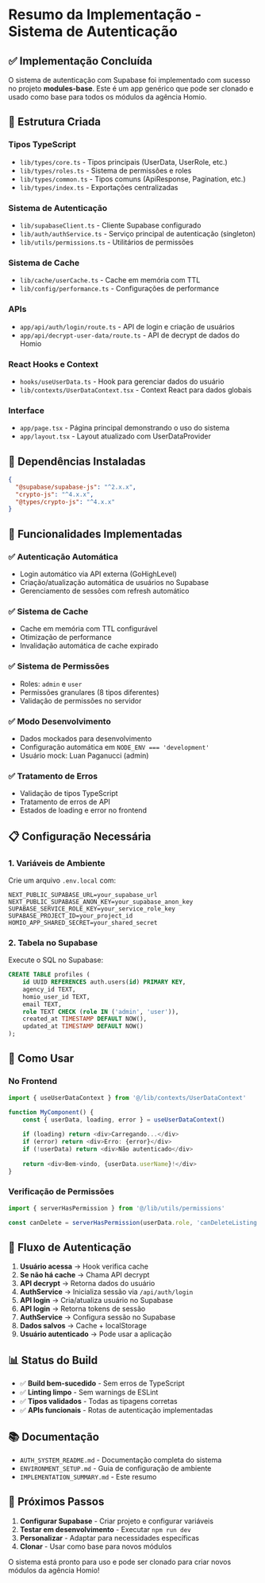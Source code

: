 # Resumo da Implementação - Sistema de Autenticação

## ✅ Implementação Concluída

O sistema de autenticação com Supabase foi implementado com sucesso no projeto **modules-base**. Este é um app genérico que pode ser clonado e usado como base para todos os módulos da agência Homio.

## 📁 Estrutura Criada

### Tipos TypeScript
- `lib/types/core.ts` - Tipos principais (UserData, UserRole, etc.)
- `lib/types/roles.ts` - Sistema de permissões e roles
- `lib/types/common.ts` - Tipos comuns (ApiResponse, Pagination, etc.)
- `lib/types/index.ts` - Exportações centralizadas

### Sistema de Autenticação
- `lib/supabaseClient.ts` - Cliente Supabase configurado
- `lib/auth/authService.ts` - Serviço principal de autenticação (singleton)
- `lib/utils/permissions.ts` - Utilitários de permissões

### Sistema de Cache
- `lib/cache/userCache.ts` - Cache em memória com TTL
- `lib/config/performance.ts` - Configurações de performance

### APIs
- `app/api/auth/login/route.ts` - API de login e criação de usuários
- `app/api/decrypt-user-data/route.ts` - API de decrypt de dados do Homio

### React Hooks e Context
- `hooks/useUserData.ts` - Hook para gerenciar dados do usuário
- `lib/contexts/UserDataContext.tsx` - Context React para dados globais

### Interface
- `app/page.tsx` - Página principal demonstrando o uso do sistema
- `app/layout.tsx` - Layout atualizado com UserDataProvider

## 🔧 Dependências Instaladas

```json
{
  "@supabase/supabase-js": "^2.x.x",
  "crypto-js": "^4.x.x",
  "@types/crypto-js": "^4.x.x"
}
```

## 🚀 Funcionalidades Implementadas

### ✅ Autenticação Automática
- Login automático via API externa (GoHighLevel)
- Criação/atualização automática de usuários no Supabase
- Gerenciamento de sessões com refresh automático

### ✅ Sistema de Cache
- Cache em memória com TTL configurável
- Otimização de performance
- Invalidação automática de cache expirado

### ✅ Sistema de Permissões
- Roles: `admin` e `user`
- Permissões granulares (8 tipos diferentes)
- Validação de permissões no servidor

### ✅ Modo Desenvolvimento
- Dados mockados para desenvolvimento
- Configuração automática em `NODE_ENV === 'development'`
- Usuário mock: Luan Paganucci (admin)

### ✅ Tratamento de Erros
- Validação de tipos TypeScript
- Tratamento de erros de API
- Estados de loading e error no frontend

## 📋 Configuração Necessária

### 1. Variáveis de Ambiente
Crie um arquivo `.env.local` com:

```env
NEXT_PUBLIC_SUPABASE_URL=your_supabase_url
NEXT_PUBLIC_SUPABASE_ANON_KEY=your_supabase_anon_key
SUPABASE_SERVICE_ROLE_KEY=your_service_role_key
SUPABASE_PROJECT_ID=your_project_id
HOMIO_APP_SHARED_SECRET=your_shared_secret
```

### 2. Tabela no Supabase
Execute o SQL no Supabase:

```sql
CREATE TABLE profiles (
    id UUID REFERENCES auth.users(id) PRIMARY KEY,
    agency_id TEXT,
    homio_user_id TEXT,
    email TEXT,
    role TEXT CHECK (role IN ('admin', 'user')),
    created_at TIMESTAMP DEFAULT NOW(),
    updated_at TIMESTAMP DEFAULT NOW()
);
```

## 🎯 Como Usar

### No Frontend
```typescript
import { useUserDataContext } from '@/lib/contexts/UserDataContext'

function MyComponent() {
    const { userData, loading, error } = useUserDataContext()
    
    if (loading) return <div>Carregando...</div>
    if (error) return <div>Erro: {error}</div>
    if (!userData) return <div>Não autenticado</div>
    
    return <div>Bem-vindo, {userData.userName}!</div>
}
```

### Verificação de Permissões
```typescript
import { serverHasPermission } from '@/lib/utils/permissions'

const canDelete = serverHasPermission(userData.role, 'canDeleteListing')
```

## 🔄 Fluxo de Autenticação

1. **Usuário acessa** → Hook verifica cache
2. **Se não há cache** → Chama API decrypt
3. **API decrypt** → Retorna dados do usuário
4. **AuthService** → Inicializa sessão via `/api/auth/login`
5. **API login** → Cria/atualiza usuário no Supabase
6. **API login** → Retorna tokens de sessão
7. **AuthService** → Configura sessão no Supabase
8. **Dados salvos** → Cache + localStorage
9. **Usuário autenticado** → Pode usar a aplicação

## 📊 Status do Build

- ✅ **Build bem-sucedido** - Sem erros de TypeScript
- ✅ **Linting limpo** - Sem warnings de ESLint
- ✅ **Tipos validados** - Todas as tipagens corretas
- ✅ **APIs funcionais** - Rotas de autenticação implementadas

## 📚 Documentação

- `AUTH_SYSTEM_README.md` - Documentação completa do sistema
- `ENVIRONMENT_SETUP.md` - Guia de configuração de ambiente
- `IMPLEMENTATION_SUMMARY.md` - Este resumo

## 🎉 Próximos Passos

1. **Configurar Supabase** - Criar projeto e configurar variáveis
2. **Testar em desenvolvimento** - Executar `npm run dev`
3. **Personalizar** - Adaptar para necessidades específicas
4. **Clonar** - Usar como base para novos módulos

O sistema está pronto para uso e pode ser clonado para criar novos módulos da agência Homio!
